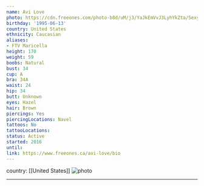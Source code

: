 ```yaml
---
name: Avi Love
photo: https://cdn.freeones.com/photo-b8d/uM/j3/YaJkEmVvJ3LyhYkZta/Sexy-Avi-Love-gets-deepthroated-by-her-Boyfriend_001_teaser.jpg
birthday: '1995-06-13'
country: United States
ethnicity: Caucasian
aliases:
- FTV Maricella
height: 170
weight: 59
boobs: Natural
bust: 34
cup: A
bra: 34A
waist: 24
hip: 34
butt: Unknown
eyes: Hazel
hair: Brown
piercings: Yes
piercingLocations: Navel
tattoos: No
tattooLocations:
status: Active
started: 2016
until:
link: https://www.freeones.ca/avi-love/bio
---
```

country: [[United States]]
![photo](https://cdn.freeones.com/photo-b8d/uM/j3/YaJkEmVvJ3LyhYkZta/Sexy-Avi-Love-gets-deepthroated-by-her-Boyfriend_001_teaser.jpg)
***

